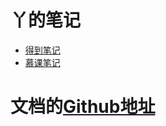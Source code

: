 # 丫的笔记

* [得到笔记](https://nowgoant.gitbooks.io/d2notes/d2notes.html)
* [慕课笔记](https://nowgoant.gitbooks.io/d2notes/mu-ke/mian-shi.html)

# 文档的[Github地址](https://github.com/nowgoant/d2notes)



